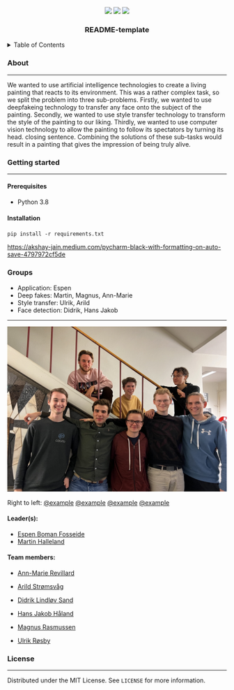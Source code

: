 <div id="top"></div>

<div align="center">
</div>
<p align="center">
<a href="https://github.com/CogitoNTNU/README-template/blob/main/LICENSE" alt="LICENSE">
        <img src="https://img.shields.io/badge/license-MIT-green"></img></a>

<a href="" alt="platform">
        <img src="https://img.shields.io/badge/platform-linux%7Cwindows%7CmacOS-lightgrey"></img></a>
<a href="" alt="version">
        <img src="https://img.shields.io/badge/version-0.0.1-blue"></img></a>
</p>
<h3 align="center">README-template</h3>
<!-- TABLE OF CONTENTS -->
<details>
  <summary>Table of Contents</summary>
  <ol>
    <li>
      <a href="#about">About</a>
    </li>
    <li>
      <a href="#getting-started">Getting Started</a>
      <ul>
        <li><a href="#prerequisites">Prerequisites</a></li>
        <li><a href="#installation">Installation</a></li>
      </ul>
    </li>
    <li><a href="#usage">Usage</a></li>
   <li><a href="#team">Team</a></li>
    <li><a href="#license">License</a></li>
  </ol>
</details>

### About 
-----
We wanted to use artificial intelligence technologies to create a living painting that reacts to its environment. This was a rather complex task, so we split the problem into three sub-problems. Firstly, we wanted to use deepfakeing technology to transfer any face onto the subject of the painting. Secondly, we wanted to use style transfer technology to transform the style of the painting to our liking. Thirdly, we wanted to use computer vision technology to allow the painting to follow its spectators by turning its head. closing sentence. Combining the solutions of these sub-tasks would result in a painting that gives the impression of being truly alive.

### Getting started
------

#### Prerequisites
 * Python 3.8
 
#### Installation

`pip install -r requirements.txt`

https://akshay-jain.medium.com/pycharm-black-with-formatting-on-auto-save-4797972cf5de


### Groups
 * Application: Espen
 * Deep fakes: Martin, Magnus, Ann-Marie
 * Style transfer: Ulrik, Arild
 * Face detection: Didrik, Hans Jakob

------
<!--INSERT PICTURE OF TEAM-->
<div align="center">
<img src="readme_images/group_photo.jpg"></img>
</div>

Right to left: [@example](https://github.com/Jonrodtang)    [@example](https://github.com/Jonrodtang)    [@example](https://github.com/Jonrodtang)    [@example](https://github.com/Jonrodtang)  
#### Leader(s):
- [Espen Boman Fosseide](https://github.com/espenbfo)
- [Martin Halleland](https://github.com/Halleland)

#### Team members:
- [Ann-Marie Revillard](https://github.com/oddfjell)
-  [Arild Strømsvåg](https://github.com/Arild-Sromsvag)

-  [Didrik Lindløv Sand](https://github.com/didrik1812)
-  [Hans Jakob Håland](https://github.com/hansjhaland)

- [Magnus Rasmussen](https://github.com/pMag)
- [Ulrik Røsby](https://github.com/ulrik2204)

### License
------
Distributed under the MIT License. See `LICENSE` for more information.


